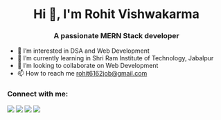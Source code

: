 <h1 align="center">Hi 👋, I'm Rohit Vishwakarma</h1>
<h3 align="center">A passionate MERN Stack developer</h3>


- 👀 I’m interested in DSA and Web Development 
- 🌱 I’m currently learning in Shri Ram Institute of Technology, Jabalpur 
- 💞️ I’m looking to collaborate on Web Development 
- 📫 How to reach me rohit6162job@gmail.com

<!---
Rohitvish1221/Rohitvish1221 is a ✨ special ✨ repository because its `README.md` (this file) appears on your GitHub profile.
You can click the Preview link to take a look at your changes.
--->
<h3 align="left">Connect with me:</h3>
<p align="center">
<div> <a href="https://www.linkedin.com/in/rohit-vishwakarma001" target="_blank"><img src="https://img.shields.io/badge/LinkedIn-0077B5?style=for-the-badge&logo=linkedin&logoColor=white" target="_blank"></a>
<a href="https://github.com/Rohitvish1221" target="_blank"><img src="https://img.shields.io/badge/GitHub-100000?style=for-the-badge&logo=github&logoColor=white" target="_blank"></a>  
<a href="https://www.instagram.com/its__rohitv" target="_blank"><img src="https://img.shields.io/badge/Instagram-E4405F?style=for-the-badge&logo=instagram&logoColor=white" target="_blank"></a>
<a href = "mailto:rohitvishwakarma2106@gmail.com"><img src="https://img.shields.io/badge/-Gmail-%23333?style=for-the-badge&logo=gmail&logoColor=white" target="_blank"></a></p></div>
